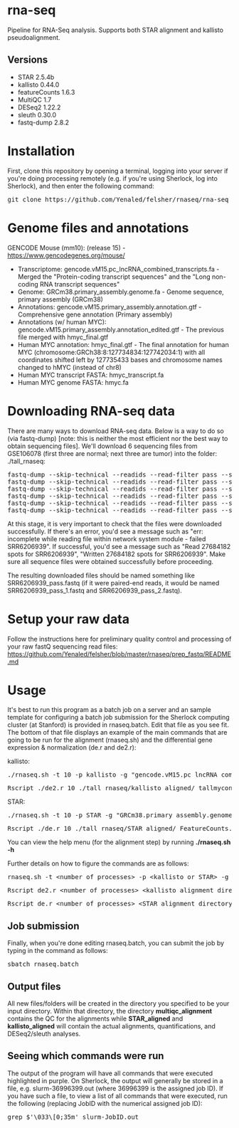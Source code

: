 # rna-seq

Pipeline for RNA-Seq analysis. Supports both STAR alignment and kallisto pseudoalignment.

## Versions
<ul>
  <li>STAR 2.5.4b</li>
  <li>kallisto 0.44.0</li>
  <li>featureCounts 1.6.3</li>
  <li>MultiQC 1.7</li>
  <li>DESeq2 1.22.2</li>
  <li>sleuth 0.30.0</li>
  <li>fastq-dump 2.8.2</li>
</ul>

# Installation

First, clone this repository by opening a terminal, logging into your server if you're doing processing remotely (e.g. if you're using Sherlock, log into Sherlock), and then enter the following command:
<pre>git clone https://github.com/Yenaled/felsher/rnaseq/rna-seq</pre>

# Genome files and annotations

GENCODE Mouse (mm10): (release 15) - https://www.gencodegenes.org/mouse/
<ul>
  <li>Transcriptome: gencode.vM15.pc_lncRNA_combined_transcripts.fa - Merged the "Protein-coding transcript sequences" and the "Long non-coding RNA transcript sequences"</li>
  <li>Genome: GRCm38.primary_assembly.genome.fa - Genome sequence, primary assembly (GRCm38)</li>
  <li>Annotations: gencode.vM15.primary_assembly.annotation.gtf - Comprehensive gene annotation	(Primary assembly)</li>
  <li>Annotations (w/ human MYC): gencode.vM15.primary_assembly.annotation_edited.gtf - The previous file merged with hmyc_final.gtf</li>
  <li>Human MYC annotation: hmyc_final.gtf - The final annotation for human MYC (chromosome:GRCh38:8:127734834:127742034:1) with all coordinates shifted left by 127735433 bases and chromosome names changed to hMYC (instead of chr8)</li>
  <li>Human MYC transcript FASTA: hmyc_transcript.fa</li>
  <li>Human MYC genome FASTA: hmyc.fa</li>
</ul>

# Downloading RNA-seq data

There are many ways to download RNA-seq data. Below is a way to do so (via fastq-dump) [note: this is neither the most efficient nor the best way to obtain sequencing files]. We'll download 6 sequencing files from GSE106078 (first three are normal; next three are tumor) into the folder: ./tall_rnaseq:

<pre>fastq-dump --skip-technical --readids --read-filter pass --split-3 --clip --outdir ./tall_rnaseq SRR6206939
fastq-dump --skip-technical --readids --read-filter pass --split-3 --clip --outdir ./tall_rnaseq SRR6206940
fastq-dump --skip-technical --readids --read-filter pass --split-3 --clip --outdir ./tall_rnaseq SRR6206941
fastq-dump --skip-technical --readids --read-filter pass --split-3 --clip --outdir ./tall_rnaseq SRR6206942
fastq-dump --skip-technical --readids --read-filter pass --split-3 --clip --outdir ./tall_rnaseq SRR6206943
fastq-dump --skip-technical --readids --read-filter pass --split-3 --clip --outdir ./tall_rnaseq SRR6206944</pre>

At this stage, it is very important to check that the files were downloaded successfully. If there's an error, you'd see a message such as "err: incomplete while reading file within network system module - failed SRR6206939". If successful, you'd see a message such as "Read 27684182 spots for SRR6206939", "Written 27684182 spots for SRR6206939". Make sure all sequence files were obtained successfully before proceeding.

The resulting downloaded files should be named something like SRR6206939_pass.fastq (if it were paired-end reads, it would be named SRR6206939_pass_1.fastq and SRR6206939_pass_2.fastq).

# Setup your raw data

Follow the instructions here for preliminary quality control and processing of your raw fastQ sequencing read files: https://github.com/Yenaled/felsher/blob/master/rnaseq/prep_fastq/README.md

# Usage

It's best to run this program as a batch job on a server and an sample template for configuring a batch job submission for the Sherlock computing cluster (at Stanford) is provided in rnaseq.batch. Edit that file as you see fit. The bottom of that file displays an example of the main commands that are going to be run for the alignment (rnaseq.sh) and the differential gene expression & normalization (de.r and de2.r):

kallisto:
<pre>./rnaseq.sh -t 10 -p kallisto -g "gencode.vM15.pc_lncRNA_combined_transcripts.fa hmyc_transcript.fa" -s gencode.vM15.primary_assembly.annotation_edited.gtf ./tall_rnaseq</pre>
<pre>Rscript ./de2.r 10 ./tall_rnaseq/kallisto_aligned/ tallmycon "SRR6206939_pass,SRR6206940_pass,SRR6206941_pass,SRR6206942_pass,SRR6206943_pass,SRR6206944_pass" "c,c,c,t,t,t" gencode.vM15.primary_assembly.annotation_edited.gtf</pre>
STAR:
<pre>./rnaseq.sh -t 10 -p STAR -g "GRCm38.primary_assembly.genome.fa hmyc.fa" -l 50 -s gencode.vM15.primary_assembly.annotation_edited.gtf ./tall_rnaseq</pre>
<pre>Rscript ./de.r 10 ./tall_rnaseq/STAR_aligned/ FeatureCounts.txt 0.05 0 tallmycon "SRR6206939_pass,SRR6206940_pass,SRR6206941_pass,SRR6206942_pass,SRR6206943_pass,SRR6206944_pass" treatment:c,c,c,t,t,t "~treatment" gencode.vM15.primary_assembly.annotation_edited.gtf NULL</pre>

You can view the help menu (for the alignment step) by running <b>./rnaseq.sh -h</b>

Further details on how to figure the commands are as follows:

<pre>rnaseq.sh -t &lt;number of processes&gt; -p &lt;kallisto or STAR&gt; -g &lt;genome/transcriptome FASTA files&gt; -l &lt;read length (if using STAR)&gt; -s &lt;GTF annotation file&gt; &lt;output folder&gt;</pre>
<pre>Rscript de2.r &lt;number of processes&gt; &lt;kallisto alignment directory&gt; &lt;output files prefix&gt; &lt;list of alignment file prefixes&gt; &lt;list of control (c) and treatment (t) matching the order of the supplied alignment files&gt; &lt;GTF annotation file&gt;</pre>
<pre>Rscript de.r &lt;number of processes&gt; &lt;STAR alignment directory&gt; &lt;suffix of gene quantification file which will be either FeatureCounts.txt or ReadsPerGene.out.tab&gt; &lt;FDR&gt; &lt;log2FC threshold&gt; &lt;output files prefix&gt; &lt;explanatory variables (see example)&gt; &lt;design formula&gt; &lt;GTF annotation file&gt; &lt;Number specifying which variable in the design to compare (or NULL for default)&gt;</pre>

## Job submission

Finally, when you're done editing rnaseq.batch, you can submit the job by typing in the command as follows:
<pre>sbatch rnaseq.batch</pre>

## Output files

All new files/folders will be created in the directory you specified to be your input directory. Within that directory, the directory <b>multiqc_alignment</b> contains the QC for the alignments while <b>STAR_aligned</b> and <b>kallisto_aligned</b> will contain the actual alignments, quantifications, and DESeq2/sleuth analyses. 

## Seeing which commands were run

The output of the program will have all commands that were executed highlighted in purple. On Sherlock, the output will generally be stored in a file, e.g. slurm-36996399.out (where 36996399 is the assigned job ID). If you have such a file, to view a list of all commands that were executed, run the following (replacing JobID with the numerical assigned job ID):
<pre>grep $'\033\[0;35m' slurm-JobID.out</pre>
